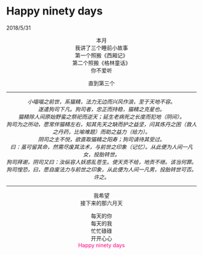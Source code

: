 # Happy ninety days
2018/5/31

<center>

本月<br/>
我讲了三个睡前小故事<br/>
第一个照搬《西厢记》<br/>
第二个照搬《格林童话》<br/>
你不爱听

直到第三个<br/>

--------------------------

*小喵喵之前世，系猫精，法力无边而兴风作浪，至于天地不容。*<br/>
*遂遣狗司下凡。狗司者，忠正而持稳，猫精之克星也。*<br/>
*猫精除人间原始野蛮之祭祀而逆天；延生老病死之长度而犯地（阴间）。*<br/>
*狗司为之所动，愿常伴猫精左右，知其先天之缺而护之益坚，问其炼丹之困（救人之丹药，比喻难题）而助之益力（给力）。*<br/>
*阴司之主不悦，欲直取猫精之阳寿；狗司请待其受过。*<br/>
*曰：虽可留其命，然需尽废其法术，与前世之印象（记忆）。从此便为人间一凡女，投胎转世。*<br/>
*狗司拜谢，阴司又曰：汝纵容人妖惑乱苍生。使天贡不给，地贡不继。该当何罪。*<br/>
*狗司惶恐，曰，愿自废法力与前世之印象，从此便为人间一凡男，投胎转世可否。*<br/>
*许之。*<br/>

----------------------------------

我希望<br/>
接下来的那六月天<br/>

每天的你<br/>
每天的我<br/>
忙忙碌碌<br/>
开开心心<br/>
<span style="color:#FF0080">Happy ninety days</span>
<center>
